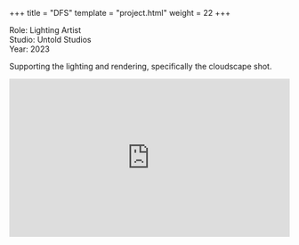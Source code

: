 +++
title = "DFS"
template = "project.html"
weight = 22
+++

Role: Lighting Artist  
Studio: Untold Studios  
Year: 2023  

Supporting the lighting and rendering, specifically the cloudscape shot.

<div style="padding:56.25% 0 0 0;position:relative;"><iframe src="https://player.vimeo.com/video/994624219?h=9f0ad198c7&amp;badge=0&amp;autopause=0&amp;player_id=0&amp;app_id=58479" frameborder="0" allow="autoplay; fullscreen; picture-in-picture; clipboard-write" style="position:absolute;top:0;left:0;width:100%;height:100%;" title="dfs"></iframe></div><script src="https://player.vimeo.com/api/player.js"></script>
